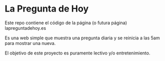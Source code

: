 # La Pregunta de Hoy
Este repo contiene el código de la página (o futura página) lapreguntadehoy.es

Es una web simple que muestra una pregunta diaria y se reinicia a las 5am para mostrar una nueva.

El objetivo de este proyecto es puramente lectivo y/o entretenimiento.
